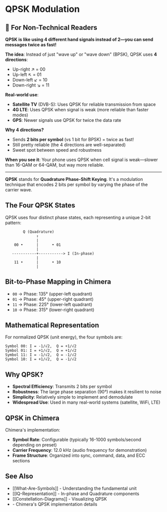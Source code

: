 # QPSK Modulation

## 📡 For Non-Technical Readers

**QPSK is like using 4 different hand signals instead of 2—you can send messages twice as fast!**

**The idea**: Instead of just "wave up" or "wave down" (BPSK), QPSK uses **4 directions**:
- Up-right ↗️ = 00
- Up-left ↖️ = 01  
- Down-left ↙️ = 10
- Down-right ↘️ = 11

**Real-world use**: 
- **Satellite TV** (DVB-S): Uses QPSK for reliable transmission from space
- **4G LTE**: Uses QPSK when signal is weak (more reliable than faster modes)
- **GPS**: Newer signals use QPSK for twice the data rate

**Why 4 directions?**
- Sends **2 bits per symbol** (vs 1 bit for BPSK) = twice as fast!
- Still pretty reliable (the 4 directions are well-separated)
- Sweet spot between speed and robustness

**When you see it**: Your phone uses QPSK when cell signal is weak—slower than 16-QAM or 64-QAM, but way more reliable.

---

**QPSK** stands for **Quadrature Phase-Shift Keying**. It's a modulation technique that encodes 2 bits per symbol by varying the phase of the carrier wave.

## The Four QPSK States

QPSK uses four distinct phase states, each representing a unique 2-bit pattern:

```
        Q (Quadrature)
              ↑
              |
    00 •      |      • 01
              |
   -----------+-----------> I (In-phase)
              |
    11 •      |      • 10
              |
```

## Bit-to-Phase Mapping in Chimera

- `00` → Phase: 135° (upper-left quadrant)
- `01` → Phase: 45° (upper-right quadrant)
- `11` → Phase: 225° (lower-left quadrant)
- `10` → Phase: 315° (lower-right quadrant)

## Mathematical Representation

For normalized QPSK (unit energy), the four symbols are:

```
Symbol 00: I = -1/√2,  Q = +1/√2
Symbol 01: I = +1/√2,  Q = +1/√2
Symbol 11: I = -1/√2,  Q = -1/√2
Symbol 10: I = +1/√2,  Q = -1/√2
```

## Why QPSK?

- **Spectral Efficiency**: Transmits 2 bits per symbol
- **Robustness**: The large phase separation (90°) makes it resilient to noise
- **Simplicity**: Relatively simple to implement and demodulate
- **Widespread Use**: Used in many real-world systems (satellite, WiFi, LTE)

## QPSK in Chimera

Chimera's implementation:
- **Symbol Rate**: Configurable (typically 16-1000 symbols/second depending on preset)
- **Carrier Frequency**: 12.0 kHz (audio frequency for demonstration)
- **Frame Structure**: Organized into sync, command, data, and ECC sections

## See Also

- [[What-Are-Symbols]] - Understanding the fundamental unit
- [[IQ-Representation]] - In-phase and Quadrature components
- [[Constellation-Diagrams]] - Visualizing QPSK
- <!-- Modulation Protocol v4.2 (Internal specification) --> - Chimera's QPSK implementation details

